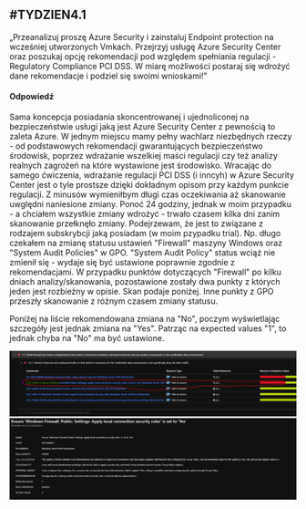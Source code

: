 ## #TYDZIEN4.1 
„Przeanalizuj proszę Azure Security i zainstaluj Endpoint protection na wcześniej utworzonych Vmkach. Przejrzyj usługę Azure Security Center oraz poszukaj opcję rekomendacji pod względem spełniania regulacji - Regulatory Compliance PCI DSS. W miarę możliwości postaraj się wdrożyć dane rekomendacje i podziel się swoimi wnioskami!”

#### Odpowiedź
Sama koncepcja posiadania skoncentrowanej i ujednoliconej na bezpieczeństwie usługi jaką jest Azure Security Center z pewnością to zaleta Azure. W jednym miejscu mamy pełny wachlarz niezbędnych rzeczy - od podstawowych rekomendacji gwarantujących bezpieczeństwo środowisk, poprzez wdrażanie wszelkiej maści regulacji czy też analizy realnych zagrożeń na które wystawione jest środowisko. 
Wracając do samego ćwiczenia, wdrażanie regulacji PCI DSS (i inncyh) w Azure Security Center jest o tyle prostsze dzięki dokładnym opisom przy każdym punkcie regulacji. Z minusów wymieniłbym długi czas oczekiwania aż skanowanie uwględni naniesione zmiany. Ponoć 24 godziny, jednak w moim przypadku - a chciałem wszystkie zmiany wdrożyć - trwało czasem kilka dni zanim skanowanie przełknęło zmiany. Podejrzewam, że jest to związane z rodzajem subskrybcji jaką posiadam (w moim pzypadku trial). Np. długo czekałem na zmianę statusu ustawień "Firewall" maszyny Windows oraz "System Audit Policies" w GPO. "System Audit Policy" status wciąż nie zmienił się - wydaje się być ustawione poprawnie zgodnie z rekomendacjami. W przypadku punktów dotyczących "Firewall" po kilku dniach analizy/skanowania, pozostawione zostały dwa punkty z których jeden jest rozbieżny w opisie. Skan podaje poniżej. Inne punkty z GPO przeszły skanowanie z różnym czasem zmiany statusu. 

Poniżej na liście rekomendowana zmiana na "No", poczym wyświetlając szczegóły jest jednak zmiana na "Yes". Patrząc na expected values "1", to jednak chyba na "No" ma być ustawione. 

![alt text](https://github.com/mzdzioch/szkolachmury/blob/main/az-303/tydzien3/zad_4_1/firewall_compliance.JPG?raw=true)
![alt text](https://github.com/mzdzioch/szkolachmury/blob/main/az-303/tydzien3/zad_4_1/firewall_point.JPG?raw=true)
